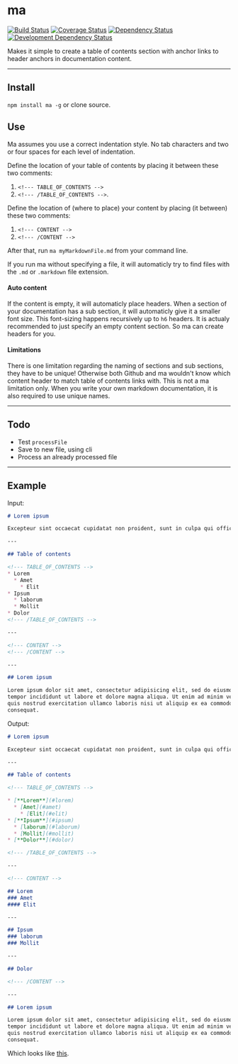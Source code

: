 # ma

[![Build Status](https://img.shields.io/travis/opensoars/ma.svg?style=flat)](https://travis-ci.org/opensoars/ma)
[![Coverage Status](https://img.shields.io/coveralls/opensoars/ma.svg?style=flat)](https://coveralls.io/r/opensoars/ma)
[![Dependency Status](https://david-dm.org/opensoars/ma.svg?style=flat)](https://david-dm.org/opensoars/ma)
[![Development Dependency Status](https://david-dm.org/opensoars/ma/dev-status.svg?style=flat)](https://david-dm.org/opensoars/ma#info=devDependencies&view=table)


Makes it simple to create a table of contents section with anchor links to header anchors in documentation content.


---


## Install

`npm install ma -g` or clone source.

## Use

Ma assumes you use a correct indentation style. No tab characters and two or four spaces for each level of indentation.

Define the location of your table of contents by placing it between these two comments: 

1. `<!--- TABLE_OF_CONTENTS -->`
2. `<!--- /TABLE_OF_CONTENTS -->`.

Define the location of (where to place) your content by placing (it between) these two comments: 

1. `<!--- CONTENT -->`
2. `<!--- /CONTENT -->`

After that, run `ma myMarkdownFile.md` from your command line.

If you run ma without specifying a file, it will automaticly try to find files with the `.md` or `.markdown` file extension.

#### Auto content
If the content is empty, it will automaticly place headers. When a section of your documentation has a sub section, it will automaticly give it a smaller font size. This font-sizing happens recursively up to `h6` headers. It is actualy recommended to just specify an empty content section. So ma can create headers for you.

#### Limitations
There is one limitation regarding the naming of sections and sub sections, they have to be unique! Otherwise both Github and ma wouldn't know which content header to match table of contents links with. This is not a ma limitation only. When you write your own markdown documentation, it is also required to use unique names.

---

## Todo

* Test `processFile`
* Save to new file, using cli
* Process an already processed file


---

## Example

Input:

```md
# Lorem ipsum

Excepteur sint occaecat cupidatat non proident, sunt in culpa qui officia deserunt mollit anim id est laborum.

---

## Table of contents

<!--- TABLE_OF_CONTENTS -->
* Lorem
  * Amet
    * Elit
* Ipsum
  * laborum
  * Mollit
* Dolor
<!--- /TABLE_OF_CONTENTS -->

---

<!--- CONTENT -->
<!--- /CONTENT -->

---

## Lorem ipsum

Lorem ipsum dolor sit amet, consectetur adipisicing elit, sed do eiusmod
tempor incididunt ut labore et dolore magna aliqua. Ut enim ad minim veniam,
quis nostrud exercitation ullamco laboris nisi ut aliquip ex ea commodo
consequat.
```

Output:

```md
# Lorem ipsum

Excepteur sint occaecat cupidatat non proident, sunt in culpa qui officia deserunt mollit anim id est laborum.

---

## Table of contents

<!--- TABLE_OF_CONTENTS -->

* [**Lorem**](#lorem)
  * [Amet](#amet)
    * [Elit](#elit)
* [**Ipsum**](#ipsum)
  * [laborum](#laborum)
  * [Mollit](#mollit)
* [**Dolor**](#dolor)

<!--- /TABLE_OF_CONTENTS -->

---

<!--- CONTENT -->

## Lorem
### Amet
#### Elit

---

## Ipsum
### laborum
### Mollit

---

## Dolor

<!--- /CONTENT -->

---

## Lorem ipsum

Lorem ipsum dolor sit amet, consectetur adipisicing elit, sed do eiusmod
tempor incididunt ut labore et dolore magna aliqua. Ut enim ad minim veniam,
quis nostrud exercitation ullamco laboris nisi ut aliquip ex ea commodo
consequat.
```

Which looks like [this](https://github.com/opensoars/ma/blob/master/doc/example_result.md).